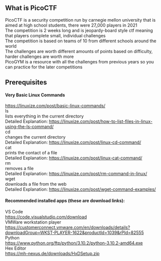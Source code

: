 ## What is PicoCTF
  PicoCTF is a security competition run by carnegie mellon university that is aimed at high school students, there were 27_000 players in 2021  
  The competition is 2 weeks long and is jeopardy-board style ctf meaning that players complete small, individual challenges  
  The competition is based on teams of 10 from different schools around the world  
  The challenges are worth different amounts of points based on difficulty, harder challenges are worth more  
  PicoGYM is a resource with all the challenges from previous years so you can practice for the later competitions  

## Prerequisites
  
  #### Very Basic Linux Commands
  https://linuxize.com/post/basic-linux-commands/  
  ls  
    lists everything in the current directory  
    Detailed Explanation: https://linuxize.com/post/how-to-list-files-in-linux-using-the-ls-command/  
  cd  
    changes the current directory  
    Detailed Explanation: https://linuxize.com/post/linux-cd-command/  
  cat  
    prints the contact of a file  
    Detailed Explanation: https://linuxize.com/post/linux-cat-command/  
  rm  
    removes a file  
    Detailed Explanation: https://linuxize.com/post/rm-command-in-linux/  
  wget  
    downloads a file from the web  
    Detailed Explanation: https://linuxize.com/post/wget-command-examples/  
      
  #### Recommended installed apps (these are download links):  
  VS Code  
    https://code.visualstudio.com/download  
  VMWare workstation player  
    https://customerconnect.vmware.com/en/downloads/details?downloadGroup=WKST-PLAYER-1622&productId=1039&rPId=82555  
  Python  
    https://www.python.org/ftp/python/3.10.2/python-3.10.2-amd64.exe  
  Hex Editor  
    https://mh-nexus.de/downloads/HxDSetup.zip  
    
